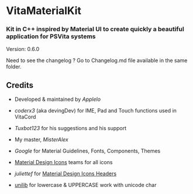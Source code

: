 # VitaMaterialKit

### Kit in C++ inspired by Material UI to create quickly a beautiful application for PSVita systems

Version: 0.6.0

Need to see the changelog ? Go to Changelog.md file available in the same folder.

## Credits

* Developed & maintained by *Applelo*
* *coderx3* (aka devingDev) for IME, Pad and Touch functions used in VitaCord
* *Tuxbot123* for his suggestions and his support
* My master, *MisterAlex*


* *Google* for Material Guidelines, Fonts, Components, Themes
* [Material Design Icons](https://github.com/Templarian/MaterialDesign-Webfont/) teams for all icons
* *juliettef* for [Material Design Icons Headers](https://github.com/juliettef/IconFontCppHeaders)
* [unilib](https://github.com/ufal/unilib) for lowercase & UPPERCASE work with unicode char
